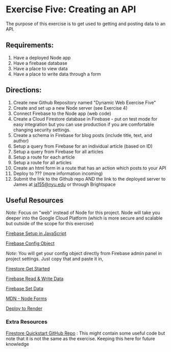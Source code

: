 # Exercise Five: Creating an API

The purpose of this exercise is to get used to getting and posting data to an API.

## Requirements:

1. Have a deployed Node app
2. Have a firebase database
3. Have a place to view data
4. Have a place to write data through a form

## Directions:

1. Create new Github Repository named "Dynamic Web Exercise Five"
2. Create and set up a new Node server (see Exercise 4)
3. Connect Firebase to the Node app (web code)
4. Create a Cloud Firestore database in Firebase - put on test mode for easy integration but you can use production if you are comfortable changing security settings.
5. Create a schema in Firebase for blog posts (include title, text, and author)
6. Setup a query from Firebase for an individual article (based on ID)
7. Setup a query from Firebase for all articles
8. Setup a route for each article
9. Setup a route for all articles
10. Create an html form in a route that has an action which posts to your API
11. Deploy to ??? (more information incoming)
12. Submit the link to the Github repo AND the link to the deployed server to James at ja155@nyu.edu or through Brightspace

## Useful Resources

_Note:_ Focus on "web" instead of Node for this project. Node will take you deeper into the Google Cloud Platform (which is more secure and scalable but outside of the scope for this exercise)

[Firebase Setup in JavaScript](https://firebase.google.com/docs/web/setup?authuser=0)

[Firebase Config Object](https://firebase.google.com/docs/web/setup?authuser=0#config-object)

_Note_: You will get your config object directly from Firebase admin panel in project settings. Just copy that and paste it in,

[Firestore Get Started](https://firebase.google.com/docs/firestore/quickstart)

[Firebase Read & Write Data](https://firebase.google.com/docs/firestore/query-data/get-data)

[Firebase Set Data](https://firebase.google.com/docs/firestore/manage-data/add-data)

[MDN - Node Forms](https://developer.mozilla.org/en-US/docs/Learn/Server-side/Express_Nodejs/forms)

[Deploy to Render](https://www.freecodecamp.org/news/how-to-deploy-nodejs-application-with-render/)

### Extra Resources

[Firestore Quickstart GitHub Repo](https://github.com/firebase/quickstart-js/tree/master/firestore) : This might contain some useful code but note that it is not the same as the exercise. Keeping this here for future knowledge

